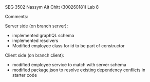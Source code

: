 SEG 3502 Nassym Ait Chitt (300260181)
Lab 8

Comments:

Server side (on branch server):
- implemented graphQL schema
- implemented resolvers
- Modified employee class for id to be part of constructor

Client side (on branch client):
- modified employee service to match with server schema
- modified package.json to resolve existing dependency conflicts in starter code
